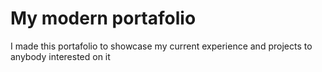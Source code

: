 # My modern portafolio

I made this portafolio to showcase my current experience and projects to anybody interested on it
